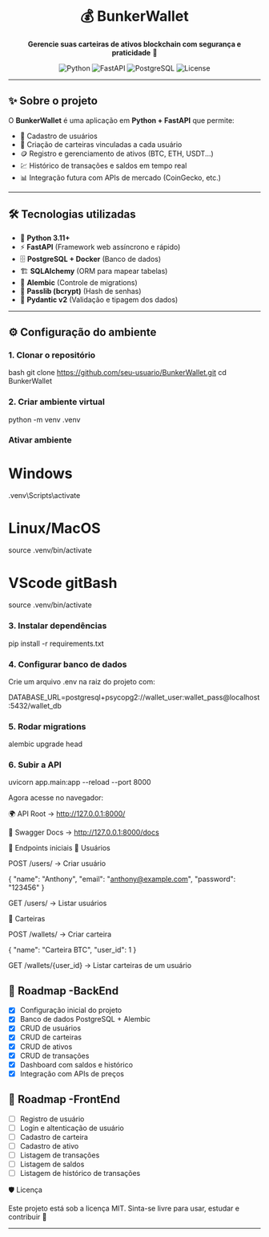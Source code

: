 <h1 align="center">💰 BunkerWallet</h1>

<p align="center">
  <b>Gerencie suas carteiras de ativos blockchain com segurança e praticidade</b> 🚀
</p>

<p align="center">
  <img src="https://img.shields.io/badge/python-3.11%2B-blue?logo=python" alt="Python">
  <img src="https://img.shields.io/badge/FastAPI-0.110+-009688?logo=fastapi" alt="FastAPI">
  <img src="https://img.shields.io/badge/PostgreSQL-15+-336791?logo=postgresql" alt="PostgreSQL">
  <img src="https://img.shields.io/badge/license-MIT-green" alt="License">
</p>

---

## ✨ Sobre o projeto

O **BunkerWallet** é uma aplicação em **Python + FastAPI** que permite:

- 👤 Cadastro de usuários  
- 💼 Criação de carteiras vinculadas a cada usuário  
- 🪙 Registro e gerenciamento de ativos (BTC, ETH, USDT...)  
- 💹 Histórico de transações e saldos em tempo real  
- 📊 Integração futura com APIs de mercado (CoinGecko, etc.)  

---

## 🛠️ Tecnologias utilizadas

- 🐍 **Python 3.11+**  
- ⚡ **FastAPI** (Framework web assíncrono e rápido)  
- 🗄️ **PostgreSQL + Docker** (Banco de dados)  
- 🏗️ **SQLAlchemy** (ORM para mapear tabelas)  
- 🔄 **Alembic** (Controle de migrations)  
- 🔐 **Passlib (bcrypt)** (Hash de senhas)  
- 🧾 **Pydantic v2** (Validação e tipagem dos dados)

---

## ⚙️ Configuração do ambiente

### 1. Clonar o repositório

bash
git clone <https://github.com/seu-usuario/BunkerWallet.git>
cd BunkerWallet

### 2. Criar ambiente virtual

python -m venv .venv

### Ativar ambiente

# Windows

.venv\Scripts\activate

# Linux/MacOS

source .venv/bin/activate

# VScode gitBash

source .venv/bin/activate

### 3. Instalar dependências

pip install -r requirements.txt

### 4. Configurar banco de dados

Crie um arquivo .env na raiz do projeto com:

DATABASE_URL=postgresql+psycopg2://wallet_user:wallet_pass@localhost:5432/wallet_db

### 5. Rodar migrations

alembic upgrade head

### 6. Subir a API

uvicorn app.main:app --reload --port 8000

Agora acesse no navegador:

🌍 API Root → <http://127.0.0.1:8000/>

📖 Swagger Docs → <http://127.0.0.1:8000/docs>

📌 Endpoints iniciais
👤 Usuários

POST /users/ → Criar usuário

{
  "name": "Anthony",
  "email": "<anthony@example.com>",
  "password": "123456"
}

GET /users/ → Listar usuários

💼 Carteiras

POST /wallets/ → Criar carteira

{
  "name": "Carteira BTC",
  "user_id": 1
}

GET /wallets/{user_id} → Listar carteiras de um usuário

## 📜 Roadmap -BackEnd

- [x] Configuração inicial do projeto  
- [x] Banco de dados PostgreSQL + Alembic  
- [x] CRUD de usuários  
- [x] CRUD de carteiras  
- [x] CRUD de ativos  
- [x] CRUD de transações  
- [x] Dashboard com saldos e histórico  
- [x] Integração com APIs de preços  

## 📜 Roadmap -FrontEnd

- [ ] Registro de usuário
- [ ] Login e altenticação de usuário
- [ ] Cadastro de carteira
- [ ] Cadastro de ativo
- [ ] Listagem de transações
- [ ] Listagem de saldos
- [ ] Listagem de histórico de transações

🛡️ Licença

Este projeto está sob a licença MIT.
Sinta-se livre para usar, estudar e contribuir 🤝

---
